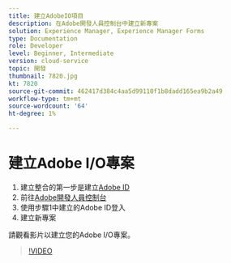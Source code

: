 ```yaml
---
title: 建立AdobeIO項目
description: 在Adobe開發人員控制台中建立新專案
solution: Experience Manager, Experience Manager Forms
type: Documentation
role: Developer
level: Beginner, Intermediate
version: cloud-service
topic: 開發
thumbnail: 7820.jpg
kt: 7820
source-git-commit: 462417d384c4aa5d99110f1b8dadd165ea9b2a49
workflow-type: tm+mt
source-wordcount: '64'
ht-degree: 1%

---
```


# 建立Adobe I/O專案

1. 建立整合的第一步是建立[Adobe ID](https://account.adobe.com/)
1. 前往[Adobe開發人員控制台](https://console.adobe.io/home)
1. 使用步驟1中建立的Adobe ID登入
1. 建立新專案

請觀看影片以建立您的Adobe I/O專案。

>[!VIDEO](https://video.tv.adobe.com/v/333220/?quality=9&learn=on)

